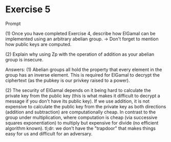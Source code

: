 # Exercise 5

Prompt

(1) Once you have completed Exercise 4, describe how ElGamal can be 
    implemented using an arbitrary abelian group. 
    -> Don't forget to mention how public keys are computed. 

(2) Explain why using Zp with the operation of addition as your 
    abelian group is insecure.

Answers:
(1) Abelian groups all hold the property that every element in the
    group has an inverse element. This is required for ElGamal to
    decrypt the ciphertext (as the pubkey is our privkey raised to a
    power).

(2) The security of ElGamal depends on it being hard to calculate
    the private key from the public key (this is what makes it difficult
    to decrypt a message if you don't have its public key). If we use
    addition, it is not expensive to calculate the public key from the
    private key as both directions (addition and subtraction) are
    computationally cheap. In contrast to the group under multiplication,
    where computation is cheap (via successive squares exponentiation)
    to multiply but expensive for divide (no efficient algorithm known).
    tl;dr: we don't have the "trapdoor" that makes things easy for us
    and difficult for an adversary.
